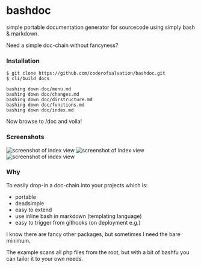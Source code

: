bashdoc
=======

simple portable documentation generator for sourcecode using simply bash &amp; markdown.

Need a simple doc-chain without fancyness?

### Installation

    $ git clone https://github.com/coderofsalvation/bashdoc.git
    $ cli/build docs
    
    bashing down doc/menu.md
    bashing down doc/changes.md
    bashing down doc/dirstructure.md
    bashing down doc/functions.md
    bashing down doc/index.md

Now browse to /doc and voila!

### Screenshots

<img alt="screenshot of index view" src="https://raw.githubusercontent.com/coderofsalvation/bashdoc/master/examplecode/screenshot1.png"/>

<img alt="screenshot of index view" src="https://raw.githubusercontent.com/coderofsalvation/bashdoc/master/examplecode/screenshot2.png"/>

<img alt="screenshot of index view" src="https://raw.githubusercontent.com/coderofsalvation/bashdoc/master/examplecode/screenshot3.png"/>


### Why

To easily drop-in a doc-chain into your projects which is:

* portable
* deadsimple
* easy to extend 
* use inline bash in markdown (templating language)
* easy to trigger from githooks (on deployment e.g.)

I know there are fancy other packages, but sometimes I need the bare minimum.

The example scans all php files from the root, but with a bit of bashfu you can tailor it to your own needs.
